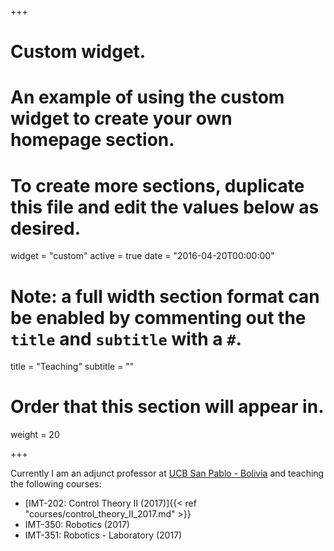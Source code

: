 +++
# Custom widget.
# An example of using the custom widget to create your own homepage section.
# To create more sections, duplicate this file and edit the values below as desired.
widget = "custom"
active = true
date = "2016-04-20T00:00:00"

# Note: a full width section format can be enabled by commenting out the `title` and `subtitle` with a `#`.
title = "Teaching"
subtitle = ""

# Order that this section will appear in.
weight = 20

+++


Currently I am an adjunct professor at [UCB San Pablo - Bolivia](https://www.ucb.edu.bo/) and teaching the following courses:

- [IMT-202: Control Theory II (2017)]{{< ref "courses/control_theory_II_2017.md" >}}
- IMT-350: Robotics (2017)
- IMT-351: Robotics - Laboratory (2017)
